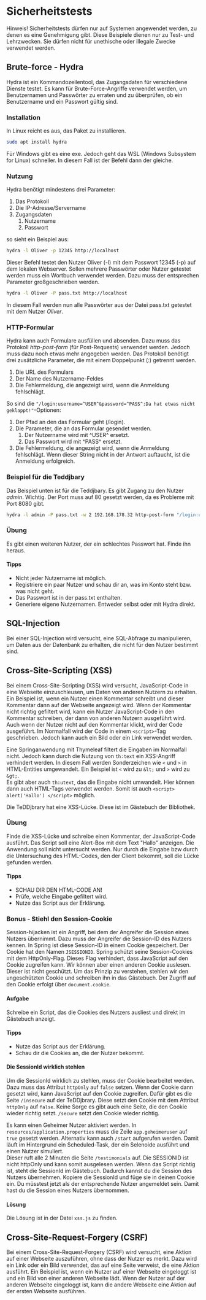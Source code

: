 # Sicherheitstests

Hinweis! Sicherheitstests dürfen nur auf Systemen angewendet werden, zu denen es eine Genehmigung gibt.
Diese Beispiele dienen nur zu Test- und Lehrzwecken. Sie dürfen nicht für unethische oder illegale Zwecke verwendet
werden.

## Brute-force - Hydra

Hydra ist ein Kommandozeilentool, das Zugangsdaten für verschiedene Dienste testet.
Es kann für Brute-Force-Angriffe verwendet werden, um Benutzernamen und Passwörter zu erraten und zu überprüfen, ob ein
Benutzername und ein Passwort gültig sind.

### Installation

In Linux reicht es aus, das Paket zu installieren.

```bash
sudo apt install hydra
```

Für Windows gibt es eine exe. Jedoch geht das WSL (Windows Subsystem for Linux) schneller.
In diesem Fall ist der Befehl dann der gleiche.

### Nutzung

Hydra benötigt mindestens drei Parameter:

1. Das Protokoll
2. Die IP-Adresse/Servername
3. Zugangsdaten
   1. Nutzername
   2. Passwort

so sieht ein Beispiel aus:

```bash
hydra -l Oliver -p 12345 http://localhost
```

Dieser Befehl testet den Nutzer Oliver (-l) mit dem Passwort 12345 (-p) auf dem lokalen Webserver.
Sollen mehrere Passwörter oder Nutzer getestet werden muss ein Wortbuch verwendet werden.
Dazu muss der entsprechen Parameter großgeschrieben werden.

```bash 
hydra -l Oliver -P pass.txt http://localhost
```

In diesem Fall werden nun alle Passwörter aus der Datei pass.txt getestet mit dem Nutzer *Oliver*.

### HTTP-Formular

Hydra kann auch Formulare ausfüllen und absenden. Dazu muss das Protokoll *http-post-form* (für Post-Requests) verwendet
werden.
Jedoch muss dazu noch etwas mehr angegeben werden.
Das Protokoll benötigt drei zusätzliche Parameter, die mit einem Doppelpunkt (:) getrennt werden.

1. Die URL des Formulars
2. Der Name des Nutzername-Feldes
3. Die Fehlermeldung, die angezeigt wird, wenn die Anmeldung fehlschlägt.

So sind die `"/login:username=^USER^&password=^PASS^:Da hat etwas nicht geklappt!"`-Optionen:

1. Der Pfad an den das Formular geht (/login).
2. Die Parameter, die an das Formular gesendet werden.
   1. Der Nutzername wird mit ^USER^ ersetzt.
   2. Das Passwort wird mit ^PASS^ ersetzt.
3. Die Fehlermeldung, die angezeigt wird, wenn die Anmeldung fehlschlägt.
   Wenn dieser String nicht in der Antwort auftaucht, ist die Anmeldung erfolgreich.

### Beispiel für die Teddjbary

Das Beispiel unten ist für die Teddjbary. Es gibt Zugang zu den Nutzer *admin*.
Wichtig. Der Port muss auf 80 gesetzt werden, da es Probleme mit Port 8080 gibt.

```bash
hydra -l admin -P pass.txt -w 2 192.168.178.32 http-post-form "/login:username=^USER^&password=^PASS^:Einloggen"
```

### Übung

Es gibt einen weiteren Nutzer, der ein schlechtes Passwort hat. Finde ihn heraus.

#### Tipps

* Nicht jeder Nutzername ist möglich.
* Registriere ein paar Nutzer und schau dir an, was im Konto steht bzw. was nicht geht.
* Das Passwort ist in der pass.txt enthalten.
* Generiere eigene Nutzernamen. Entweder selbst oder mit Hydra direkt.

## SQL-Injection

Bei einer SQL-Injection wird versucht, eine SQL-Abfrage zu manipulieren, um Daten aus der Datenbank zu erhalten, die
nicht für den Nutzer bestimmt sind.

## Cross-Site-Scripting (XSS)

Bei einem Cross-Site-Scripting (XSS) wird versucht, JavaScript-Code in eine Webseite einzuschleusen, um Daten von
anderen Nutzern zu erhalten.
Ein Beispiel ist, wenn ein Nutzer einen Kommentar schreibt und dieser Kommentar dann auf der Webseite angezeigt wird.
Wenn der Kommentar nicht richtig gefiltert wird, kann ein Nutzer JavaScript-Code in den Kommentar schreiben, der dann
von anderen Nutzern ausgeführt wird.
Auch wenn der Nutzer nicht auf den Kommentar klickt, wird der Code ausgeführt.
Im Normalfall wird der Code in einem `<script>`-Tag geschrieben. Jedoch kann auch ein Bild oder ein Link verwendet
werden.

Eine Springanwendung mit Thymeleaf filtert die Eingaben im Normalfall nicht. Jedoch kann durch die Nutzung von `th:text`
ein XSS-Angriff verhindert werden.
In diesem Fall werden Sonderzeichen wie `<` und `>` in HTML-Entities umgewandelt.
Ein Beispiel ist `<` wird zu `&lt;` und `>` wird zu `&gt;`.\
Es gibt aber auch `th:utext`, das die Eingabe nicht umwandelt.
Hier können dann auch HTML-Tags verwendet werden. Somit ist auch `<script> alert('Hallo') </script>` möglich.

Die TeDDjbrary hat eine XSS-Lücke. Diese ist im Gästebuch der Bibliothek.

### Übung

Finde die XSS-Lücke und schreibe einen Kommentar, der JavaScript-Code ausführt.
Das Script soll eine Alert-Box mit dem Text "Hallo" anzeigen.
Die Anwendung soll nicht untersucht werden. Nur durch die Eingabe bzw durch die Untersuchung des HTML-Codes, den der
Client bekommt, soll die Lücke gefunden werden.

#### Tipps

* SCHAU DIR DEN HTML-CODE AN!
* Prüfe, welche Eingabe gefiltert wird.
* Nutze das Script aus der Erklärung.

### Bonus - Stiehl den Session-Cookie

Session-hijacken ist ein Angriff, bei dem der Angreifer die Session eines Nutzers übernimmt.
Dazu muss der Angreifer die Session-ID des Nutzers kennen. In Spring ist diese Session-ID in einem Cookie gespeichert.
Der Cookie hat den Namen `JSESSIONID`.
Spring schützt seine Session-Cookies mit dem HttpOnly-Flag. Dieses Flag verhindert, dass JavaScript auf den Cookie
zugreifen kann.
Wir können aber einen anderen Cookie auslesen. Dieser ist nicht geschützt.
Um das Prinzip zu verstehen, stehlen wir den ungeschützten Cookie und schreiben ihn in das Gästebuch.
Der Zugriff auf den Cookie erfolgt über `document.cookie`.

#### Aufgabe

Schreibe ein Script, das die Cookies des Nutzers ausliest und direkt im Gästebuch anzeigt.

#### Tipps

* Nutze das Script aus der Erklärung.
* Schau dir die Cookies an, die der Nutzer bekommt.

#### Die SessionId wirklich stehlen

Um die SessionId wirklich zu stehlen, muss der Cookie bearbeitet werden.
Dazu muss das Attribut `httpOnly` auf `false` setzen. Wenn der Cookie dann gesetzt wird, kann JavaScript auf den Cookie
zugreifen.
Dafür gibt es die Seite `/insecure` auf der TeDDjbrary. Diese setzt den Cookie mit dem Attribut `httpOnly` auf `false`.
Keine Sorge es gibt auch eine Seite, die den Cookie wieder richtig setzt. `/secure` setzt den Cookie wieder richtig.

Es kann einen Geheimer Nutzer aktiviert werden.
In `resources/application.properties` muss die Zeile `app.geheimeruser` auf `true` gesetzt werden. Alternativ kann
auch `/start` aufgerufen werden.
Damit läuft im Hintergrund ein Scheduled-Task, der ein Selenoide ausführt und einen Nutzer simuliert.  
Dieser ruft alle 2 Minuten die Seite `/testimonials` auf. Die SESSIONID ist nicht httpOnly und kann somit ausgelesen
werden.
Wenn das Script richtig ist, steht die SessionId im Gästebuch.
Dadurch kannst du die Session des Nutzers übernehmen. Kopiere die SessionId und füge sie in deinen Cookie ein.
Du müsstest jetzt als der entsprechende Nutzer angemeldet sein.
Damit hast du die Session eines Nutzers übernommen.

#### Lösung

Die Lösung ist in der Datei `xss.js` zu finden.

## Cross-Site-Request-Forgery (CSRF)

Bei einem Cross-Site-Request-Forgery (CSRF) wird versucht, eine Aktion auf einer Webseite auszuführen, ohne dass der
Nutzer es merkt.
Dazu wird ein Link oder ein Bild verwendet, das auf eine Seite verweist, die eine Aktion ausführt.
Ein Beispiel ist, wenn ein Nutzer auf einer Webseite eingeloggt ist und ein Bild von einer anderen Webseite lädt.
Wenn der Nutzer auf der anderen Webseite eingeloggt ist, kann die andere Webseite eine Aktion auf der ersten Webseite
ausführen.
